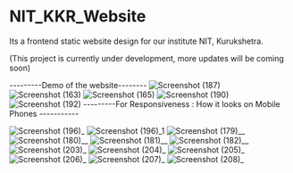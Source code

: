 # NIT_KKR_Website
Its a frontend static website design for our institute NIT, Kurukshetra.

(This project is currently under development, more updates will be coming soon)

---------Demo of the website--------
![Screenshot (187)](https://user-images.githubusercontent.com/97439744/182348245-d542b18a-6a9e-4ffa-8cca-8fad4edc5740.png)
![Screenshot (163)](https://user-images.githubusercontent.com/97439744/178132780-c20c5759-ec50-43b9-9db5-1cff0f85e67c.png)
![Screenshot (165)](https://user-images.githubusercontent.com/97439744/178132781-33cbea51-d97c-472b-9232-07cd78c5d2c4.png)
![Screenshot (190)](https://user-images.githubusercontent.com/97439744/182348808-09600969-845b-4725-bf59-eaf78412c053.png)
![Screenshot (192)](https://user-images.githubusercontent.com/97439744/182349581-8e70b876-e218-4392-b796-5fe079af3feb.png)
---------For Responsiveness : How it looks on Mobile Phones -----------

![Screenshot (196)_](https://user-images.githubusercontent.com/97439744/182351609-0dc5da0e-17b5-4c4d-ad2b-87dfc940d66a.png)
![Screenshot (196)_1](https://user-images.githubusercontent.com/97439744/182351675-66e80865-8300-45da-82f9-296cbd4295c1.png)
![Screenshot (179)__](https://user-images.githubusercontent.com/97439744/178133164-90377562-f478-4217-89d1-1c00474c0912.png)
![Screenshot (180)__](https://user-images.githubusercontent.com/97439744/178133168-42c2dd48-f6ec-4ed1-b3bc-4b2c09c023f5.png)
![Screenshot (181)__](https://user-images.githubusercontent.com/97439744/178133171-5431d760-c10f-46a6-bcea-0ad39d94258d.png)
![Screenshot (182)__](https://user-images.githubusercontent.com/97439744/178133173-60f2be0a-300e-4e6f-a24d-d994ce691722.png)
![Screenshot (203)_](https://user-images.githubusercontent.com/97439744/182353845-2176fdff-17fa-4db8-87de-d1282c4f5064.png)
![Screenshot (204)_](https://user-images.githubusercontent.com/97439744/182353879-6af701c6-5035-4735-b2d7-44e85a9f9ab6.png)
![Screenshot (205)_](https://user-images.githubusercontent.com/97439744/182353979-5bdf7be9-4961-426b-ab8c-65de8aa48e10.png)
![Screenshot (206)_](https://user-images.githubusercontent.com/97439744/182354018-6426cb0d-dfa1-48ca-b3e8-dc6204a6902a.png)
![Screenshot (207)_](https://user-images.githubusercontent.com/97439744/182354108-97858bee-495a-462e-a888-5b0f61240686.png)
![Screenshot (208)_](https://user-images.githubusercontent.com/97439744/182354145-6c5ad338-9de6-4dbf-9194-a6265b3419e8.png)
